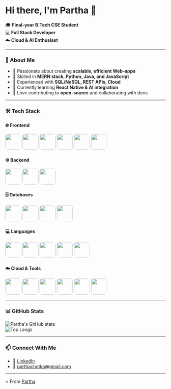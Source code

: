 # Hi there, I'm Partha 👋  

🎓 **Final-year B.Tech CSE Student**  
💻 **Full Stack Developer**  
☁️ **Cloud & AI Enthusiast**  

---

### 🚀 About Me  
- 🔹 Passionate about creating **scalable, efficient Web-apps**  
- 🔹 Skilled in **MERN stack, Python, Java, and JavaScript**  
- 🔹 Experienced with **SQL/NoSQL, REST APIs, Cloud**  
- 🔹 Currently learning **React Native & AI integration**  
- 🔹 Love contributing to **open-source** and collaborating with devs  

---

### 🛠️ Tech Stack  

#### 🌐 Frontend  
<p>
  <img src="https://cdn.jsdelivr.net/gh/devicons/devicon/icons/react/react-original.svg" width="50" height="50" style="border-radius:15%;"/>
  <img src="https://cdn.jsdelivr.net/gh/devicons/devicon/icons/nextjs/nextjs-original.svg" width="50" height="50" style="border-radius:15%;"/>
  <img src="https://cdn.jsdelivr.net/gh/devicons/devicon/icons/angularjs/angularjs-original.svg" width="50" height="50" style="border-radius:15%;"/>
  <img src="https://cdn.jsdelivr.net/gh/devicons/devicon/icons/html5/html5-original.svg" width="50" height="50" style="border-radius:15%;"/>
  <img src="https://cdn.jsdelivr.net/gh/devicons/devicon/icons/css3/css3-original.svg" width="50" height="50" style="border-radius:15%;"/>
  <img src="https://cdn.jsdelivr.net/gh/devicons/devicon/icons/tailwindcss/tailwindcss-original.svg" width="50" height="50" style="border-radius:15%;"/>
</p>

#### ⚙️ Backend  
<p>
  <img src="https://cdn.jsdelivr.net/gh/devicons/devicon/icons/nodejs/nodejs-original.svg" width="50" height="50" style="border-radius:15%;"/>
  <img src="https://cdn.jsdelivr.net/gh/devicons/devicon/icons/express/express-original.svg" width="50" height="50" style="border-radius:15%;"/>
  <img src="https://cdn.jsdelivr.net/gh/devicons/devicon/icons/spring/spring-original.svg" width="50" height="50" style="border-radius:15%;"/>
</p>

#### 🗄️ Databases  
<p>
  <img src="https://cdn.jsdelivr.net/gh/devicons/devicon/icons/mysql/mysql-original.svg" width="50" height="50" style="border-radius:15%;"/>
  <img src="https://cdn.jsdelivr.net/gh/devicons/devicon/icons/mongodb/mongodb-original.svg" width="50" height="50" style="border-radius:15%;"/>
  <img src="https://cdn.jsdelivr.net/gh/devicons/devicon/icons/postgresql/postgresql-original.svg" width="50" height="50" style="border-radius:15%;"/>
  <img src="https://cdn.jsdelivr.net/gh/devicons/devicon/icons/firebase/firebase-plain.svg" width="50" height="50" style="border-radius:15%;"/>
</p>

#### 💻 Languages  
<p>
  <img src="https://cdn.jsdelivr.net/gh/devicons/devicon/icons/python/python-original.svg" width="50" height="50" style="border-radius:15%;"/>
  <img src="https://cdn.jsdelivr.net/gh/devicons/devicon/icons/java/java-original.svg" width="50" height="50" style="border-radius:15%;"/>
  <img src="https://cdn.jsdelivr.net/gh/devicons/devicon/icons/javascript/javascript-original.svg" width="50" height="50" style="border-radius:15%;"/>
  <img src="https://cdn.jsdelivr.net/gh/devicons/devicon/icons/typescript/typescript-original.svg" width="50" height="50" style="border-radius:15%;"/>
  <img src="https://cdn.jsdelivr.net/gh/devicons/devicon/icons/go/go-original.svg" width="50" height="50" style="border-radius:15%;"/>
</p>

#### ☁️ Cloud & Tools  
<p>
  <img src="https://cdn.jsdelivr.net/gh/devicons/devicon/icons/amazonwebservices/amazonwebservices-original.svg" width="50" height="50" style="border-radius:15%;"/>
  <img src="https://cdn.jsdelivr.net/gh/devicons/devicon/icons/googlecloud/googlecloud-original.svg" width="50" height="50" style="border-radius:15%;"/>
  <img src="https://cdn.jsdelivr.net/gh/devicons/devicon/icons/azure/azure-original.svg" width="50" height="50" style="border-radius:15%;"/>
  <img src="https://cdn.jsdelivr.net/gh/devicons/devicon/icons/docker/docker-original.svg" width="50" height="50" style="border-radius:15%;"/>
  <img src="https://cdn.jsdelivr.net/gh/devicons/devicon/icons/git/git-original.svg" width="50" height="50" style="border-radius:15%;"/>
  <img src="https://cdn.jsdelivr.net/gh/devicons/devicon/icons/github/github-original.svg" width="50" height="50" style="border-radius:15%;"/>
</p>


---

### 📊 GitHub Stats  
![Partha's GitHub stats](https://github-readme-stats.vercel.app/api?username=CepcilltriedCoding&show_icons=true&theme=radical)  
![Top Langs](https://github-readme-stats.vercel.app/api/top-langs/?username=CepcilltriedCoding&layout=compact&theme=radical)  

---

### 📫 Connect With Me  
- 💼 [LinkedIn](https://www.linkedin.com/in/partha-dey-b741b5360)  
- 📧 parthachotka@gmail.com 

---

⭐️ From [Partha](https://github.com/CepcilltriedCoding)  


<!---
CepcilltriedCoding/CepcilltriedCoding is a ✨ special ✨ repository because its `README.md` (this file) appears on your GitHub profile.
You can click the Preview link to take a look at your changes.
--->
